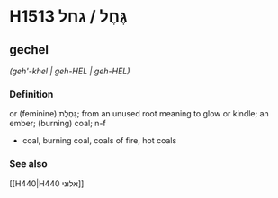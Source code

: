 # H1513 גֶּחֶל / גחל

## gechel

_(geh'-khel | ɡeh-HEL | ɡeh-HEL)_

### Definition

or (feminine) גַּחֶלֶת; from an unused root meaning to glow or kindle; an ember; (burning) coal; n-f

- coal, burning coal, coals of fire, hot coals

### See also

[[H440|H440 אלוני]]
